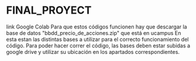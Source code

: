 # FINAL_PROYECT
link Google Colab
Para que estos códigos funcionen hay que descargar la base de datos "bbdd_precio_de_acciones.zip" que está en ucampus
En esta estan las distintas bases a utilizar para el correcto funcionamiento del código.
Para poder hacer correr el código, las bases deben estar subidas a google drive y utilizar su ubicación en los apartados correspondientes.
